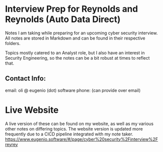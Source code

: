 # Interview Prep for Reynolds and Reynolds (Auto Data Direct)
Notes I am taking while preparing for an upcoming cyber security interview. All notes are stored in Markdown and can be found in their respective folders.

Topics mostly catered to an Analyst role, but I also have an interest in Security Engineering, so the notes can be a bit robust at times to reflect that. 

## Contact Info:
email: oli @ eugenio (dot) software 
phone: (can provide over email)

# Live Website 
A live version of these can be found on my website, as well as my various other notes on differing topics. The website version is updated more frequently due to a CICD pipeline integrated with my note taker. 
https://www.eugenio.software/#/page/cyber%20security%2Finterview%2Freyrey

